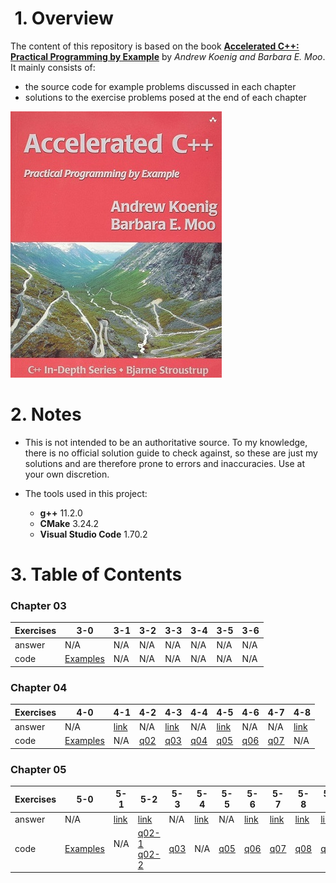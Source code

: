 #  1. Overview
The content of this repository is based on the book [**Accelerated C++: Practical Programming by Example**](https://www.amazon.com/Accelerated-C-Practical-Programming-Example/dp/020170353X) by _Andrew Koenig and Barbara E. Moo_. It mainly consists of:
* the source code for example problems discussed in each chapter
* solutions to the exercise problems posed at the end of each chapter

![](book-cover.jpg)

# 2. Notes
* This is not intended to be an authoritative source. To my knowledge, there is no official solution guide to check against, so these are just my solutions and are therefore prone to errors and inaccuracies. Use at your own discretion.

* The tools used in this project:
	* **g++** 11.2.0
	* **CMake** 3.24.2
	* **Visual Studio Code** 1.70.2

# 3. Table of Contents
### Chapter 03
| Exercises | 3-0 | 3-1 | 3-2 | 3-3 | 3-4 | 3-5 | 3-6 |
|-----------|-----|-----|-----|-----|-----|-----|-----|
| answer    | N/A | N/A | N/A | N/A | N/A | N/A | N/A |
| code      | [Examples](/Chapter%2004/Examples) | N/A | N/A | N/A | N/A | N/A | N/A |

### Chapter 04
| Exercises | 4-0 | 4-1 | 4-2 | 4-3 | 4-4 | 4-5 | 4-6 | 4-7 | 4-8 |
|-----------|-----|-----|-----|-----|-----|-----|-----|-----|-----|
| answer    | N/A | [link](/Chapter%2004/Exercises#q4-1-we-noted-in-42365-that-it-is-essential-that-the-argument-types-in-a-call-to-max-match-exactly-will-the-following-code-work-if-there-is-a-problem-how-would-you-fix-it) | N/A |[link](/Chapter%2004/Exercises#q4-3-what-happens-if-we-rewrite-the-previous-program-to-allow-values-up-to-but-not-including-1000-but-neglect-to-change-the-arguments-to-setw-rewrite-the-program-to-be-more-robust-in-the-face-of-changes-that-allow-i-to-grow-without-adjusting-the-setw-arguments) | N/A | [link](/Chapter%2004/Exercises#q4-5-write-a-function-that-reads-words-from-an-input-stream-and-stores-them-in-a-vector-use-that-function-both-to-write-programs-that-count-the-number-of-words-in-the-input-and-to-count-how-many-times-each-word-occurred) | N/A | N/A | [link](/Chapter%2004/Exercises#q4-8-if-the-following-code-is-legal-what-can-we-infer-about-the-return-type-of-f) |
| code      | [Examples](/Chapter%2004/Examples) | N/A | [q02](/Chapter%2004/Exercises/q02.cpp) | [q03](/Chapter%2004/Exercises/q03.cpp) | [q04](/Chapter%2004/Exercises/q04.cpp) | [q05](/Chapter%2004/Exercises/q05.cpp) | [q06](/Chapter%2004/Exercises/q06.cpp) | [q07](/Chapter%2004/Exercises/q07.cpp) | N/A |

### Chapter 05
| Exercises | 5-0 | 5-1 | 5-2 | 5-3 | 5-4 | 5-5 | 5-6 | 5-7 | 5-8 | 5-9 | 5-10 | 5-11 |
|-----------|-----|-----|-----|-----|-----|-----|-----|-----|-----|-----|------|------|
| answer    | N/A | [link](/Chapter%2005/Exercises#q5-1-design-and-implement-a-program-to-produce-a-permuted-index) | [link](/Chapter%2005/Exercises#q5-2-write-the-complete-new-version-of-the-student-grading-program-which-extracts-records-for-failing-students-using-vectors-write-another-that-uses-lists-measure-the-performance) | N/A | [link](/Chapter%2005/Exercises#q5-4-look-again-at-the-driver-functions-you-wrote-in-the-previous-exercise-note-that-it-is-possible-to-write-a-driver-that-differs-only-in-the-declaration-of-the-type-for-the-data-structure-that-holds-the-input-file-if-your-vector-and-list-test-drivers-differ-in-any-other-way-rewrite-them-so-that-they-differ-only-in-this-declaration) | N/A | [link](/Chapter%2005/Exercises#q5-6-rewrite-the-extract_fails-function-from-51177-so-that-instead-of-erasing-each-failing-student-from-the-input-vector-v-it-copies-the-records-for-the-passing-students-to-the-beginning-of-v-and-then-uses-the-resize-function-to-remove-the-extra-elements-from-the-end-of-v-how-does-the-performance-of-this-version-compare-with-the-one-in-51177) | [link](/Chapter%2005/Exercises#q5-7-given-the-implementation-of-frame-in-58193-and-the-code-fragment-below-describe-what-happens-in-this-call-in-particular-trace-through-how-both-the-width-function-and-the-frame-function-operate-now-run-this-code-if-the-results-differ-from-your-expectations-first-understand-why-your-expectations-and-the-program-differ-and-then-change-one-to-match-the-other) | [link](/Chapter%2005/Exercises#q5-8-in-the-hcat-function-from-58395-what-would-happen-if-we-defined-s-outside-the-scope-of-the-while-rewrite-and-execute-the-program-to-confirm-your-hypothesis) | [link](/Chapter%2005/Exercises#q5-9-write-a-program-to-write-the-lowercase-words-in-the-input-followed-by-the-uppercase-words) | N/A | N/A |
| code      | [Examples](/Chapter%2005/Examples) | N/A  | [q02-1](/Chapter%2005/Exercises/q02-1.cpp)<br/>[q02-2](/Chapter%2005/Exercises/q02-2.cpp) | [q03](/Chapter%2005/Exercises/q03.cpp) | N/A | [q05](/Chapter%2005/Exercises/q05.cpp) | [q06](/Chapter%2005/Exercises/q06.cpp) | [q07](/Chapter%2005/Exercises/q07.cpp) | [q08](/Chapter%2005/Exercises/q08.cpp) | [q09](/Chapter%2005/Exercises/q09.cpp) | [q10](/Chapter%2005/Exercises/q10.cpp) | N/A |
